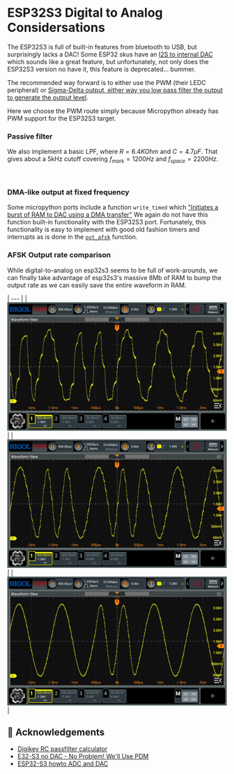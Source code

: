 # ESP32S3 Digital to Analog Considersations

The ESP32S3 is full of built-in features from bluetooth to USB, but surprisingly lacks a DAC!  Some ESP32 skus have an [I2S to internal DAC](https://docs.espressif.com/projects/esp-idf/en/v4.4.1/esp32/api-reference/peripherals/i2s.html#configuring-i2s-to-use-internal-dac-for-analog-output) which sounds like a great feature, but unfortunately, not only does the ESP32S3 version no have it, this feature is deprecated... bummer.

The recommended way forward is to either use the PWM (their LEDC peripheral) or [Sigma-Delta output, either way you low pass filter the output to generate the output level](https://github.com/espressif/esp-idf/tree/b4268c874a4cf8fcf7c0c4153cffb76ad2ddda4e/examples/peripherals/sigma_delta/sdm_dac).  

Here we choose the PWM route simply because Micropython already has PWM support for the ESP32S3 target.  

### Passive filter

We also implement a basic LPF, where $` R = 6.4K Ohm `$ and $` C = 4.7\mu F `$.  That gives about a 5kHz cutoff covering $`f_{mark} = 1200Hz`$ and $`f_{space} = 2200Hz`$.

<img src="lpf.png?raw=true" alt="" width="600">

### DMA-like output at fixed frequency

Some micropython ports include a function ```write_timed``` which ["Initiates a burst of RAM to DAC using a DMA transfer"](https://docs.micropython.org/en/latest/library/pyb.DAC.html) We again do not have this function built-in functionality with the ESP32S3 port.  Fortunately, this functionality is easy to implement with good old fashion timers and interrupts as is done in the [```out_afsk```](https://github.com/stephanelsmith/micro-aprs/blob/66a3320c805cfefc5a061813a750ab156988ca0d/src/tinys3.py#L38) function.

### AFSK Output rate comparison

While digital-to-analog on esp32s3 seems to be full of work-arounds, we can finally take advantage of esp32s3's massive 8Mb of RAM to bump the output rate as we can easily save the entire waveform in RAM. 

| --- |
| ![11.025 kHz](11k.jpg?raw=true) |
| ![22.050 kHz](22k.jpg?raw=true) |
| ![44.10 kHz](44k.jpg?raw=true)  |


## :raised_hands: Acknowledgements
- [Digikey RC passfilter calculator](https://www.digikey.com/en/resources/conversion-calculators/conversion-calculator-low-pass-and-high-pass-filter)
- [E32-S3 no DAC - No Problem! We'll Use PDM](https://www.atomic14.com/2024/01/05/esp32-s3-no-pins.html#:~:text=So%2C%20there's%20no%20DAC%20on,and%20use%20an%20analog%20amplifier.)
- [ESP32-S3 howto ADC and DAC](https://github.com/nakhonthai/ESP32APRS_T-TWR/tree/main/doc)


